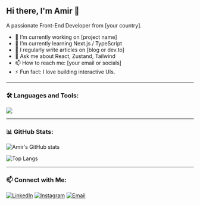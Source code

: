 ## Hi there, I'm Amir 👋

A passionate Front-End Developer from [your country].

- 🔭 I’m currently working on [project name]
- 🌱 I’m currently learning Next.js / TypeScript
- 📝 I regularly write articles on [blog or dev.to]
- 💬 Ask me about React, Zustand, Tailwind
- 📫 How to reach me: [your email or socials]
- ⚡ Fun fact: I love building interactive UIs.

---

### 🛠️ Languages and Tools:
<img src="https://skillicons.dev/icons?i=html,css,js,ts,react,nextjs,tailwind,vite,github" />

---

### 📊 GitHub Stats:
![Amir's GitHub stats](https://github-readme-stats.vercel.app/api?username=amir-dev&show_icons=true&theme=radical)

![Top Langs](https://github-readme-stats.vercel.app/api/top-langs/?username=amir-dev&layout=compact&theme=radical)

---

### 📫 Connect with Me:
[![LinkedIn](https://img.shields.io/badge/LinkedIn-blue?logo=linkedin)](https://linkedin.com/in/your-profile)
[![Instagram](https://img.shields.io/badge/Instagram-red?logo=instagram)](https://instagram.com/your-profile)
[![Email](https://img.shields.io/badge/Gmail-white?logo=gmail)](mailto:your@email.com)
